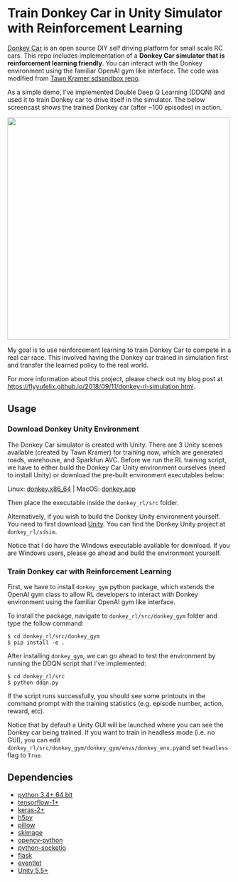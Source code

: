 # Train Donkey Car in Unity Simulator with Reinforcement Learning

[Donkey Car](http://www.donkeycar.com) is an open source DIY self driving platform for small scale RC cars. This repo includes implementation of a **Donkey Car simulator that is reinforcement learning friendly**. You can interact with the Donkey environment using the familiar OpenAI gym like interface. The code was modified from [Tawn Kramer sdsandbox repo](https://github.com/tawnkramer/sdsandbox).

As a simple demo, I've implemented Double Deep Q Learning (DDQN) and used it to train Donkey car to drive itself in the simulator. The below screencast shows the trained Donkey car (after ~100 episodes) in action. 

<img src="/resources/ddqn_demo.gif" width="500">

My goal is to use reinforcement learning to train Donkey Car to compete in a real car race. This involved having the Donkey car trained in simulation first and transfer the learned policy to the real world. 

For more information about this project, please check out my blog post at
https://flyyufelix.github.io/2018/09/11/donkey-rl-simulation.html.

## Usage

### Download Donkey Unity Environment
The Donkey Car simulator is created with Unity. There are 3 Unity scenes available (created by Tawn Kramer) for training now, which are generated roads, warehouse, and Sparkfun AVC. Before we run the RL training script, we have to either build the Donkey Car Unity environment ourselves (need to install Unity) or download the pre-built environment executables below:

Linux: [donkey.x86_64](https://drive.google.com/file/d/1p5Sn27o7YJC2SUBatCfUSlt9t-8xatDw/view?usp=sharing) | MacOS: [donkey.app](https://drive.google.com/drive/folders/1qfFkxlBy-nST3qcJzSQboVpIquzPHmsL?usp=sharing)

Then place the executable inside the `donkey_rl/src` folder. 

Alternatively, if you wish to build the Donkey Unity environment yourself. You need to first download [Unity](https://store.unity.com/). You can find the Donkey Unity project at `donkey_rl/sdsim`. 

Notice that I do have the Windows executable available for download. If you are Windows users, please go ahead and build the environment yourself.

### Train Donkey car with Reinforcement Learning

First, we have to install `donkey_gym` python package, which extends the OpenAI gym class to allow RL developers to interact with Donkey environment using the familiar OpenAI gym like interface. 

To install the package, navigate to `donkey_rl/src/donkey_gym` folder and type the follow command:
```
$ cd donkey_rl/src/donkey_gym
$ pip install -e .
```

After installing `donkey_gym`, we can go ahead to test the environment by running the DDQN script that I've implemented:
```
$ cd donkey_rl/src
$ python ddqn.py
```
If the script runs successfully, you should see some printouts in the command prompt with the training statistics (e.g. episode number, action, reward, etc). 

Notice that by default a Unity GUI will be launched where you can see the Donkey car being trained. If you want to train in headless mode (i.e. no GUI), you can edit `donkey_rl/src/donkey_gym/donkey_gym/envs/donkey_env.py`and set `headless` flag to `True`.

## Dependencies

* [python 3.4+ 64 bit](https://www.python.org/)
* [tensorflow-1+](https://github.com/tensorflow/tensorflow)
* [keras-2+](https://github.com/fchollet/keras)
* [h5py](http://www.h5py.org/)
* [pillow](https://python-pillow.org/)
* [skimage](http://scikit-image.org/docs/dev/install.html)
* [opencv-python](https://pypi.org/project/opencv-python/)
* [python-socketio](https://pypi.python.org/pypi/python-socketio)
* [flask](https://pypi.python.org/pypi/Flask)
* [eventlet](https://pypi.python.org/pypi/eventlet)
* [Unity 5.5+](https://unity3d.com/get-unity/download)

